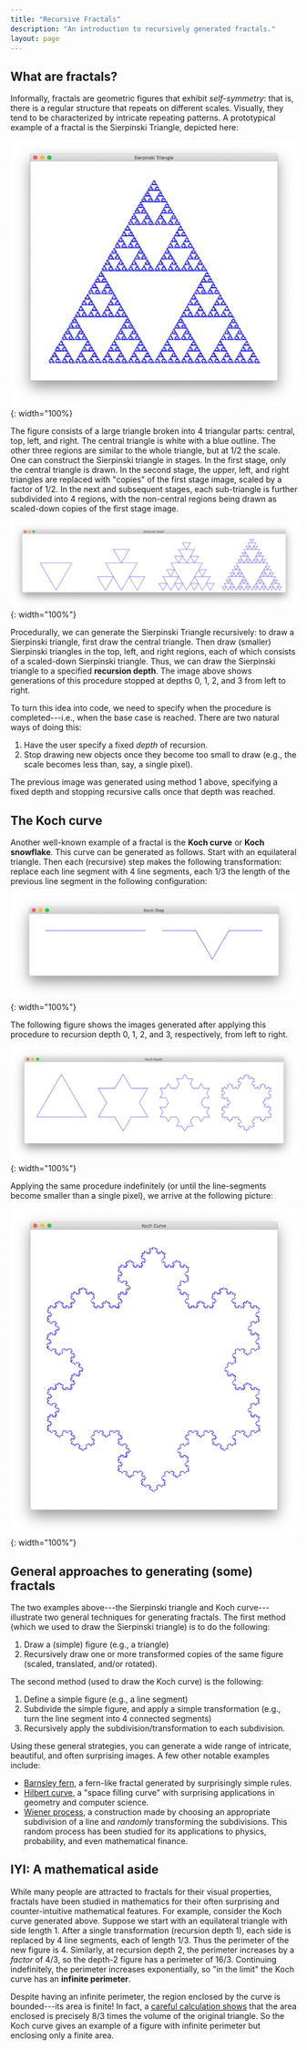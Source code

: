 ```yaml
---
title: "Recursive Fractals"
description: "An introduction to recursively generated fractals."
layout: page
---
```


## What are fractals?

Informally, fractals are geometric figures that exhibit *self-symmetry*: that is, there is a regular structure that repeats on different scales. Visually, they tend to be characterized by intricate repeating patterns. A prototypical example of a fractal is the Sierpinski Triangle, depicted here:


![Full Sierpinski Triangle](/assets/img/recursive-fractals/sierpinski-full.png){: width="100%}


The figure consists of a large triangle broken into 4 triangular parts: central, top, left, and right. The central triangle is white with a blue outline. The other three regions are similar to the whole triangle, but at 1/2 the scale. One can construct the Sierpinski triangle in stages. In the first stage, only the central triangle is drawn. In the second stage, the upper, left, and right triangles are replaced with "copies" of the first stage image, scaled by a factor of 1/2. In the next and subsequent stages, each sub-triangle is further subdivided into 4 regions, with the non-central regions being drawn as scaled-down copies of the first stage image.

![Depth of Sierpinski Construction](/assets/img/recursive-fractals/sierpinski-depth.png){: width="100%"}


Procedurally, we can generate the Sierpinski Triangle recursively: to draw a Sierpinski triangle, first draw the central triangle. Then draw (smaller) Sierpinski triangles in the top, left, and right regions, each of which consists of a scaled-down Sierpinski triangle. Thus, we can draw the Sierpinski triangle to a specified **recursion depth**. The image above shows generations of this procedure stopped at depths 0, 1, 2, and 3 from left to right.

To turn this idea into code, we need to specify when the procedure is completed---i.e., when the base case is reached. There are two natural ways of doing this:


1. Have the user specify a fixed *depth* of recursion.
2. Stop drawing new objects once they become too small to draw (e.g., the scale becomes less than, say, a single pixel).

The previous image was generated using method 1 above, specifying a fixed depth and stopping recursive calls once that depth was reached.

## The Koch curve

Another well-known example of a fractal is the **Koch curve** or **Koch snowflake**. This curve can be generated as follows. Start with an equilateral triangle. Then each (recursive) step makes the following transformation: replace each line segment with 4 line segments, each 1/3 the length of the previous line segment in the following configuration:


![A line segment is transformed by subdividing it and adding a “point” on the right. The new figure consists of 4 line segments, each 1/3 the length of the original segment.](/assets/img/recursive-fractals/koch-step.png){: width="100%"}


The following figure shows the images generated after applying this procedure to recursion depth 0, 1, 2, and 3, respectively, from left to right.


![The original figure (left) and first three recursive steps towards generating the Koch curve.](/assets/img/recursive-fractals/koch-depth.png){: width="100%"}


Applying the same procedure indefinitely (or until the line-segments become smaller than a single pixel), we arrive at the following picture:

![The complete Koch curve.](/assets/img/recursive-fractals/koch-curve.png){: width="100%"}

## General approaches to generating (some) fractals

The two examples above---the Sierpinski triangle and Koch curve---illustrate two general techniques for generating fractals. The first method (which we used to draw the Sierpinski triangle) is to do the following:


1. Draw a (simple) figure (e.g., a triangle)
2. Recursively draw one or more transformed copies of the same figure (scaled, translated, and/or rotated).

The second method (used to draw the Koch curve) is the following:

1. Define a simple figure (e.g., a line segment)
2. Subdivide the simple figure, and apply a simple transformation (e.g., turn the line segment into 4 connected segments)
3. Recursively apply the subdivision/transformation to each subdivision.

Using these general strategies, you can generate a wide range of intricate, beautiful, and often surprising images. A few other notable examples include:


- [Barnsley fern](https://en.wikipedia.org/wiki/Barnsley_fern), a fern-like fractal generated by surprisingly simple rules.
- [Hilbert curve](https://en.wikipedia.org/wiki/Hilbert_curve), a "space filling curve" with surprising applications in geometry and computer science.
- [Wiener process](https://en.wikipedia.org/wiki/Wiener_process), a construction made by choosing an appropriate subdivision of a line and *randomly* transforming the subdivisions. This random process has been studied for its applications to physics, probability, and even mathematical finance.

## IYI: A mathematical aside

While many people are attracted to fractals for their visual properties, fractals have been studied in mathematics for their often surprising and counter-intuitive mathematical features. For example, consider the Koch curve generated above. Suppose we start with an equilateral triangle with side length 1. After a single transformation (recursion depth 1), each side is replaced by 4 line segments, each of length 1/3. Thus the perimeter of the new figure is 4. Similarly, at recursion depth 2, the perimeter increases by a *factor* of 4/3, so the depth-2 figure has a perimeter of 16/3. Continuing indefinitely, the perimeter increases exponentially, so "in the limit" the Koch curve has an **infinite perimeter**.

Despite having an infinite perimeter, the region enclosed by the curve is bounded---its area is finite! In fact, a [careful calculation shows](https://mathworld.wolfram.com/KochSnowflake.html) that the area enclosed is precisely 8/3 times the volume of the original triangle. So the Koch curve gives an example of a figure with infinite perimeter but enclosing only a finite area.

